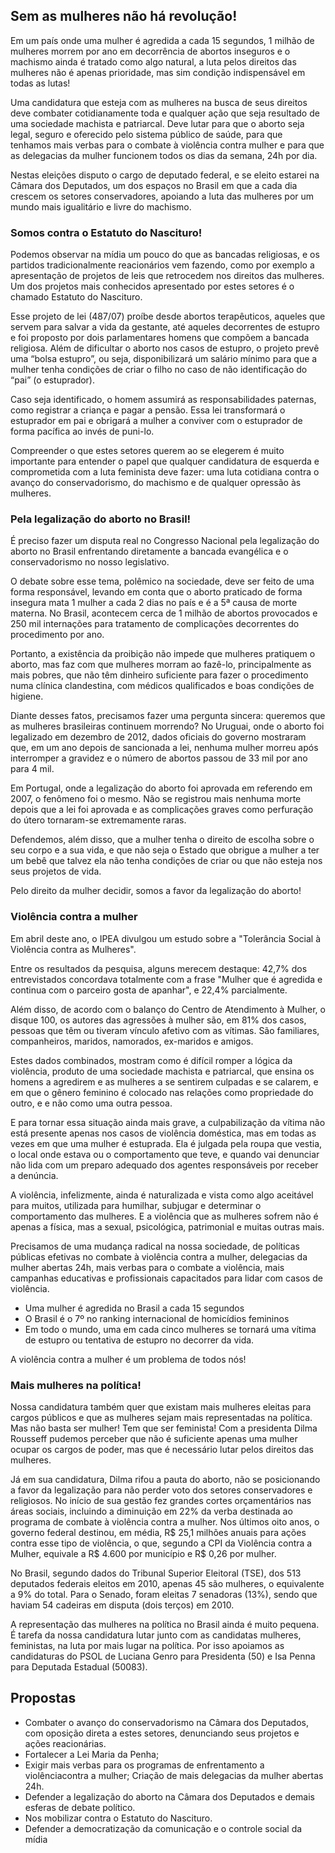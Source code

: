 ## Sem as mulheres não há revolução!

Em um país onde uma mulher é agredida a cada 15 segundos, 1 milhão de mulheres morrem por ano em decorrência de abortos inseguros e o machismo ainda é tratado como algo natural, a luta pelos direitos das mulheres não é apenas prioridade, mas sim condição indispensável em todas as lutas!

Uma candidatura que esteja com as mulheres na busca de seus direitos deve combater cotidianamente toda e qualquer ação que seja resultado de uma sociedade machista e patriarcal.
Deve lutar para que o aborto seja legal, seguro e oferecido pelo sistema público de saúde, para que tenhamos mais verbas para o combate à violência contra mulher e para que as delegacias da mulher funcionem todos os dias da semana, 24h por dia.

Nestas eleições disputo o cargo de deputado federal, e se eleito estarei na Câmara dos Deputados, um dos espaços no Brasil em que a cada dia crescem os setores conservadores, apoiando a luta das mulheres por um mundo mais igualitário e livre do machismo.

### Somos contra o Estatuto do Nascituro!

Podemos observar na mídia um pouco do que as bancadas religiosas, e os partidos tradicionalmente reacionários vem fazendo, como por exemplo a apresentação de projetos de leis que retrocedem nos direitos das mulheres. Um dos projetos mais conhecidos apresentado por estes setores é o chamado Estatuto do Nascituro.

Esse projeto de lei (487/07) proíbe desde abortos terapêuticos, aqueles que servem para salvar a vida da gestante, até aqueles decorrentes de estupro e foi proposto por dois parlamentares homens que compõem a bancada religiosa. Além de dificultar o aborto nos casos de estupro, o projeto prevê uma “bolsa estupro”, ou seja, disponibilizará um salário mínimo para que a mulher tenha condições de criar o filho no caso de não identificação do “pai” (o estuprador).

Caso seja identificado, o homem assumirá as responsabilidades paternas, como registrar a criança e pagar a pensão. Essa lei transformará o estuprador em pai e obrigará a mulher a conviver com o estuprador de forma pacífica ao invés de puni-lo.

Compreender o que estes setores querem ao se elegerem é muito importante para entender o papel que qualquer candidatura de esquerda e comprometida com a luta feminista deve fazer: uma luta cotidiana contra o avanço do conservadorismo, do machismo e de qualquer opressão às mulheres.

### Pela legalização do aborto no Brasil!

É preciso fazer um disputa real no Congresso Nacional pela legalização do aborto no Brasil enfrentando diretamente a bancada evangélica e o conservadorismo no nosso legislativo.

O debate sobre esse tema, polêmico na sociedade, deve ser feito de uma forma responsável, levando em conta que o aborto praticado de forma insegura mata 1 mulher a cada 2 dias no país e é a 5ª causa de morte materna. No Brasil, acontecem cerca de 1 milhão de abortos provocados e 250 mil internações para tratamento de complicações decorrentes do procedimento por ano.

Portanto, a existência da proibição não impede que mulheres pratiquem o aborto, mas faz com que mulheres morram ao fazê-lo, principalmente as mais pobres, que não têm dinheiro suficiente para fazer o procedimento numa clínica clandestina, com médicos qualificados e boas condições de higiene.

Diante desses fatos, precisamos fazer uma pergunta sincera: queremos que as mulheres brasileiras continuem morrendo? No Uruguai, onde o aborto foi legalizado em dezembro de 2012, dados oficiais do governo mostraram que, em um ano depois de sancionada a lei, nenhuma mulher morreu após interromper a gravidez e o número de abortos passou de 33 mil por ano para 4 mil.

Em Portugal, onde a legalização do aborto foi aprovada em referendo em 2007, o fenômeno foi o mesmo. Não se registrou mais nenhuma morte depois que a lei foi aprovada e as complicações graves como perfuração do útero tornaram-se extremamente raras.

Defendemos, além disso, que a mulher tenha o direito de escolha sobre o seu corpo e a sua vida, e que não seja o Estado que obrigue a mulher a ter um bebê que talvez ela não tenha condições de criar ou que não esteja nos seus projetos de vida.

Pelo direito da mulher decidir, somos a favor da legalização do aborto!

### Violência contra a mulher

Em abril deste ano, o IPEA divulgou um estudo sobre a "Tolerância Social à Violência contra as Mulheres".

Entre os resultados da pesquisa, alguns merecem destaque: 42,7% dos entrevistados concordava totalmente com a frase "Mulher que é agredida e continua com o parceiro gosta de apanhar", e 22,4% parcialmente.

Além disso, de acordo com o balanço do Centro de Atendimento à Mulher, o disque 100, os autores das agressões à mulher são, em 81% dos casos, pessoas que têm ou tiveram vínculo afetivo com as vítimas. São familiares, companheiros, maridos, namorados, ex-maridos e amigos.

Estes dados combinados, mostram como é difícil romper a lógica da violência, produto de uma sociedade machista e patriarcal, que ensina os homens a agredirem e as mulheres a se sentirem culpadas e se calarem, e em que o gênero feminino é colocado nas relações como propriedade do outro, e e não como uma outra pessoa.

E para tornar essa situação ainda mais grave, a culpabilização da vítima não está presente apenas nos casos de violência doméstica, mas em todas as vezes em que uma mulher é estuprada. Ela é julgada pela roupa que vestia, o local onde estava ou o comportamento que teve, e quando vai denunciar não lida com um preparo adequado dos agentes responsáveis por receber a denúncia.

A violência, infelizmente, ainda é naturalizada e vista como algo aceitável para muitos, utilizada para humilhar, subjugar e determinar o comportamento das mulheres. E a violência que as mulheres sofrem não é apenas a física, mas a sexual, psicológica, patrimonial e muitas outras mais.

Precisamos de uma mudança radical na nossa sociedade, de políticas públicas efetivas no combate à violência contra a mulher, delegacias da mulher abertas 24h, mais verbas para o combate a violência, mais campanhas educativas e profissionais capacitados para lidar com casos de violência.

 * Uma mulher é agredida no Brasil a cada 15 segundos
 * O Brasil é o 7º no ranking internacional de homicídios femininos
 * Em todo o mundo, uma em cada cinco mulheres se tornará uma vítima de estupro ou tentativa de estupro no decorrer da vida.

A violência contra a mulher é um problema de todos nós!

### Mais mulheres na política!

Nossa candidatura também quer que existam mais mulheres eleitas para cargos públicos e que as mulheres sejam mais representadas na política. Mas não basta ser mulher! Tem que ser feminista!
Com a presidenta Dilma Rousseff pudemos perceber que não é suficiente apenas uma mulher ocupar os cargos de poder, mas que é necessário lutar pelos direitos das mulheres.

Já em sua candidatura, Dilma rifou a pauta do aborto, não se posicionando a favor da legalização para não perder voto dos setores conservadores e religiosos. No início de sua gestão fez grandes cortes orçamentários nas áreas sociais, incluindo a diminuição em 22% da verba destinada ao programa de combate à violência contra a mulher. Nos últimos oito anos, o governo federal destinou, em média, R$ 25,1 milhões anuais para ações contra esse tipo de violência, o que, segundo a CPI da Violência contra a Mulher, equivale a R$ 4.600 por município e R$ 0,26 por mulher.

No Brasil, segundo dados do Tribunal Superior Eleitoral (TSE), dos 513 deputados federais eleitos em 2010, apenas 45 são mulheres, o equivalente a 9% do total. Para o Senado, foram eleitas 7 senadoras (13%), sendo que haviam 54 cadeiras em disputa (dois terços) em 2010.

A representação das mulheres na política no Brasil ainda é muito pequena. É tarefa da nossa candidatura lutar junto com as candidatas mulheres, feministas, na luta por mais lugar na política. Por isso apoiamos as candidaturas do PSOL de Luciana Genro para Presidenta (50) e Isa Penna para Deputada Estadual (50083).

## Propostas

 * Combater o avanço do conservadorismo na Câmara dos Deputados, com oposição direta a estes setores, denunciando seus projetos e ações reacionárias.
 * Fortalecer a Lei Maria da Penha;
 * Exigir mais verbas para os programas de enfrentamento a violênciacontra a mulher; Criação de mais delegacias da mulher abertas 24h.
 * Defender a legalização do aborto na Câmara dos Deputados e demais esferas de debate político.
 * Nos mobilizar contra o Estatuto do Nascituro.
 * Defender a democratização da comunicação e o controle social da mídia

